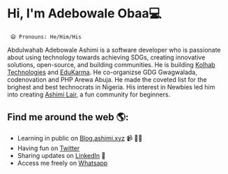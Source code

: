 # Hi, I'm Adebowale Obaa💻
     😄 Pronouns: He/Him/His
<!--img src="https://raw.githubusercontent.com/M0nica/M0nica/master/gh-header-image-cropped.png" alt="banner that says Monica Powell - software engineer, content creator and community organizer alongside a cartoon illustration of Monica"-->
Abdulwahab Adebowale Ashimi is a software developer who is passionate about using technology towards achieving SDGs, creating innovative solutions, open-source, and building communities. He is building <a href="https://kolhab.com/">Kolhab Technologies</a> and <a href="https://edukarma.tech/">EduKarma</a>. He co-organizse GDG Gwagwalada, codenovation and PHP Arewa Abuja. He made the coveted list for the brighest and best technocrats in Nigeria. His interest in Newbies led him into creating <a href="https://www.github.com/ashimi-lair/">Ashimi Lair</a>, a fun community for beginners.


## Find me around the web 🌎: <!--a href="https://github.com/sponsors/M0nica"><img align="left" width="150" height="150" src="https://github.com/M0nica/M0nica/blob/main/octomonica/m0nica-octocat-rotating.gif?raw=true"></a-->
- Learning in public on <a href="https://blog.ashimi.xyz/">Blog.ashimi.xyz</a> 📹 ✍🏾
- Having fun on <a href="https://twitter.com/adebowaleobaa/">Twitter</a>
- Sharing updates on <a href="https://www.linkedin.com/in/abdulwahab-ashimi/">LinkedIn</a> 💼
- Access me freely on <a href="https://wa.me/2349093496039?text=Hello Abdulwahab" target="_blank"> Whatsapp
</a>
